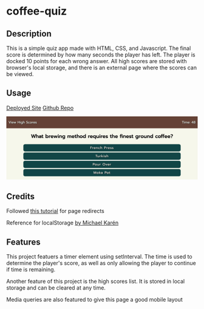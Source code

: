 # coffee-quiz

## Description

This is a simple quiz app made with HTML, CSS, and Javascript. The final score is
determined by how many seconds the player has left. The player is docked 10 points for
each wrong answer. All high scores are stored with browser's local storage, and there
is an external page where the scores can be viewed.

## Usage

[Deployed Site](https://hope428.github.io/pokemon-quiz/index.html)
[Github Repo](https://github.com/hope428/pokemon-quiz)

![Screenshot of quiz question](./assets/images/screenshot.png)

## Credits

Followed [this tutorial](https://www.w3schools.com/js/js_window_location.asp) for page redirects 

Reference for localStorage [by Michael Karén](https://michael-karen.medium.com/how-to-save-high-scores-in-local-storage-7860baca9d68)


## Features

This project featuers a timer element using setInterval. The time is used to determine
the player's score, as well as only allowing the player to continue if time is remaining.

Another feature of this project is the high scores list. It is stored in local storage and 
can be cleared at any time.

Media queries are also featured to give this page a good mobile layout

